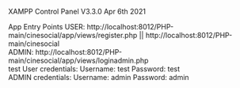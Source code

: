 XAMPP Control Panel V3.3.0 Apr 6th 2021

App Entry Points
USER: http://localhost:8012/PHP-main/cinesocial/app/views/register.php || http://localhost:8012/PHP-main/cinesocial \
ADMIN: http://localhost:8012/PHP-main/cinesocial/app/views/loginadmin.php \
test User credentials: Username: test Password: test\
ADMIN credentials: Username: admin Password: admin
